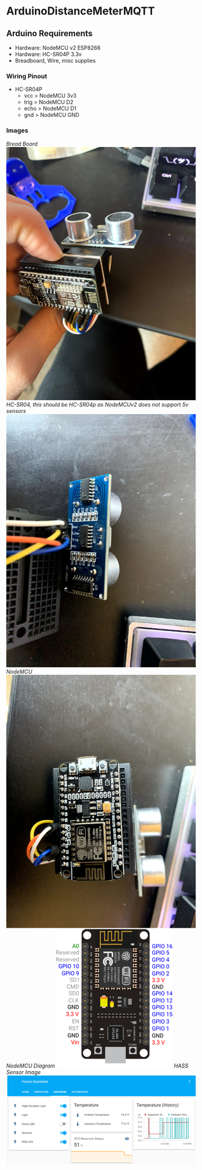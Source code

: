 # ArduinoDistanceMeterMQTT

## Arduino Requirements
 - Hardware: NodeMCU v2 ESP8266
 - Hardware: HC-SR04P 3.3v
 - Breadboard, Wire, misc supplies

### Wiring Pinout
 - HC-SR04P
   - vcc > NodeMCU 3v3
   - trig > NodeMCU D2
   - echo > NodeMCU D1
   - gnd > NodeMCU GND

### Images
*Bread Board*
![Breadboard Complete](image/Breadboard-Complete.jpg)
*HC-SR04, this should be HC-SR04p as NodeMCUv2 does not support 5v sensors*
![HC-SR04](image/HC-SR04.jpg)
*NodeMCU*
![NodeMCUv2](image/NodeMCUv2.jpg)
*NodeMCU Diagram*
![NodeMCUv2 Diagram](image/NodeMCUv2_Diagram.png)
*HASS Sensor Image*
![HASS Sensor Image](image/HASS-Sensor-Image.PNG)